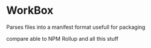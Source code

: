 # WorkBox
Parses files into a manifest format usefull for packaging

compare able to NPM Rollup and all this stuff

